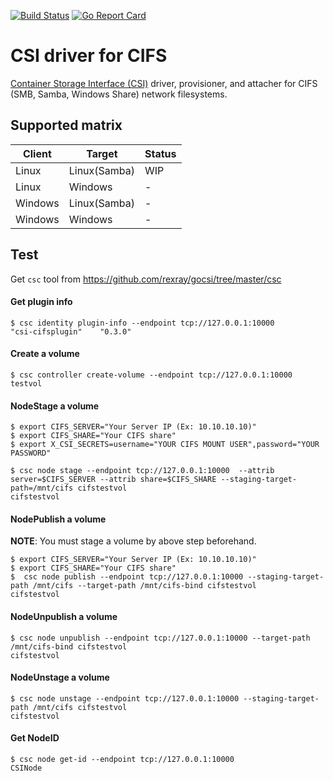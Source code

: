 [![Build Status](https://travis-ci.org/alternative-storage/cifs-csi.svg?branch=master)](https://travis-ci.org/alternative-storage/cifs-csi)
[![Go Report Card](https://goreportcard.com/badge/github.com/alternative-storage/cifs-csi)](https://goreportcard.com/report/github.com/alternative-storage/cifs-csi)

# CSI driver for CIFS

[Container Storage Interface (CSI)](https://github.com/container-storage-interface/) driver, provisioner, and attacher for CIFS (SMB, Samba, Windows Share) network filesystems.

## Supported matrix

Client         | Target         | Status         |
-------------- | -------------- | -------------- |
Linux          | Linux(Samba)   | WIP            |
Linux          | Windows        | -              |
Windows        | Linux(Samba)   | -              |
Windows        | Windows        | -              |


## Test
Get ```csc``` tool from https://github.com/rexray/gocsi/tree/master/csc

#### Get plugin info
```
$ csc identity plugin-info --endpoint tcp://127.0.0.1:10000
"csi-cifsplugin"	"0.3.0"
```

#### Create a volume
```
$ csc controller create-volume --endpoint tcp://127.0.0.1:10000 testvol
```


#### NodeStage a volume
```
$ export CIFS_SERVER="Your Server IP (Ex: 10.10.10.10)"
$ export CIFS_SHARE="Your CIFS share"
$ export X_CSI_SECRETS=username="YOUR CIFS MOUNT USER",password="YOUR PASSWORD"

$ csc node stage --endpoint tcp://127.0.0.1:10000  --attrib server=$CIFS_SERVER --attrib share=$CIFS_SHARE --staging-target-path=/mnt/cifs cifstestvol
cifstestvol
```

#### NodePublish a volume

**NOTE**: You must stage a volume by above step beforehand.

```
$ export CIFS_SERVER="Your Server IP (Ex: 10.10.10.10)"
$ export CIFS_SHARE="Your CIFS share"
$  csc node publish --endpoint tcp://127.0.0.1:10000 --staging-target-path /mnt/cifs --target-path /mnt/cifs-bind cifstestvol
cifstestvol
```

#### NodeUnpublish a volume
```
$ csc node unpublish --endpoint tcp://127.0.0.1:10000 --target-path /mnt/cifs-bind cifstestvol
cifstestvol
```

#### NodeUnstage a volume
```
$ csc node unstage --endpoint tcp://127.0.0.1:10000 --staging-target-path /mnt/cifs cifstestvol
cifstestvol
```

#### Get NodeID
```
$ csc node get-id --endpoint tcp://127.0.0.1:10000
CSINode
```
